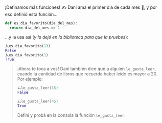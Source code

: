 ¡Definamos más funciones! :writing_hand: Dani ama el primer dia de cada mes :date:, y por eso definió esta función... 

```python
def es_dia_favorito(dia_del_mes):
  return dia_del_mes == 1 
```

...y la usa así (_y la dejó en la biblioteca para que la pruebes_): 

```python
ムes_dia_favorito(13)
False
ムes_dia_favorito(1)
True
```

> ¡Ahora te toca a vos! Dani también dice que a alguien `le_gusta_leer`, cuando la cantidad de libros que recuerda haber leído es mayor a 20. Por ejemplo:
> 
> ```python
> ムle_gusta_leer(15)
> False
> 
> ムle_gusta_leer(45)
> True
> ```
> 
> Definí y probá en la consola la función `le_gusta_leer`.


